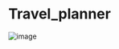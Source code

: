 # Travel_planner

![image](https://github.com/Vaishnavii2002/Travel_planner/assets/87874194/2fa3b60b-1adc-4833-ba01-9cbb499f219c)
